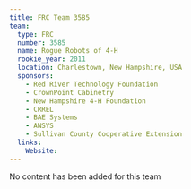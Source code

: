 ```yaml
---
title: FRC Team 3585
team:
  type: FRC
  number: 3585
  name: Rogue Robots of 4-H
  rookie_year: 2011
  location: Charlestown, New Hampshire, USA
  sponsors:
    - Red River Technology Foundation
    - CrownPoint Cabinetry
    - New Hampshire 4-H Foundation
    - CRREL
    - BAE Systems
    - ANSYS
    - Sullivan County Cooperative Extension
  links:
    Website: 
---
```

No content has been added for this team
